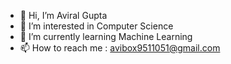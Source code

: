- 👋 Hi, I’m Aviral Gupta
- 👀 I’m interested in Computer Science
- 🌱 I’m currently learning Machine Learning
- 📫 How to reach me : avibox9511051@gmail.com

<!---
a-gupta-8/a-gupta-8 is a ✨ special ✨ repository because its `README.md` (this file) appears on your GitHub profile.
You can click the Preview link to take a look at your changes.
--->
